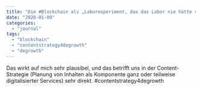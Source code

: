 ```yaml
---
title: "Die #Blockchain als „Laborexperiment, das das Labor nie hätte verlassen dürfen”"
date: "2020-01-09"
categories: 
  - "journal"
tags: 
  - "blockchain"
  - "contentstrategy4degrowth"
  - "degrowth"
---
```


Das wirkt auf mich sehr plausibel, und das betrifft uns in der Content-Strategie (Planung von Inhalten als Komponente ganz oder teilweise digitalisierter Services) sehr direkt. #contentstrategy4degrowth
